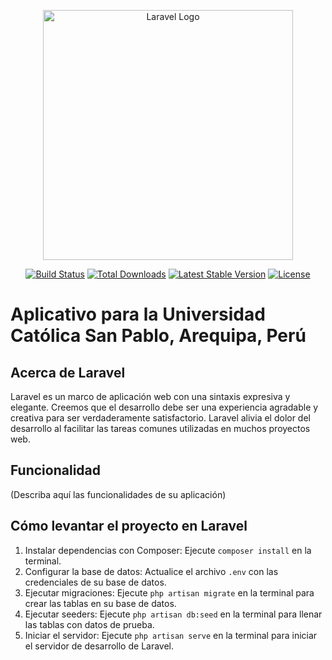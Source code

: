 <p align="center"><a href="https://laravel.com" target="_blank"><img src="https://raw.githubusercontent.com/laravel/art/master/logo-lockup/5%20SVG/2%20CMYK/1%20Full%20Color/laravel-logolockup-cmyk-red.svg" width="400" alt="Laravel Logo"></a></p>

<p align="center">
<a href="https://github.com/laravel/framework/actions"><img src="https://github.com/laravel/framework/workflows/tests/badge.svg" alt="Build Status"></a>
<a href="https://packagist.org/packages/laravel/framework"><img src="https://img.shields.io/packagist/dt/laravel/framework" alt="Total Downloads"></a>
<a href="https://packagist.org/packages/laravel/framework"><img src="https://img.shields.io/packagist/v/laravel/framework" alt="Latest Stable Version"></a>
<a href="https://packagist.org/packages/laravel/framework"><img src="https://img.shields.io/packagist/l/laravel/framework" alt="License"></a>
</p>

# Aplicativo para la Universidad Católica San Pablo, Arequipa, Perú

## Acerca de Laravel

Laravel es un marco de aplicación web con una sintaxis expresiva y elegante. Creemos que el desarrollo debe ser una experiencia agradable y creativa para ser verdaderamente satisfactorio. Laravel alivia el dolor del desarrollo al facilitar las tareas comunes utilizadas en muchos proyectos web.

## Funcionalidad

(Describa aquí las funcionalidades de su aplicación)

## Cómo levantar el proyecto en Laravel

1. Instalar dependencias con Composer: Ejecute `composer install` en la terminal.
2. Configurar la base de datos: Actualice el archivo `.env` con las credenciales de su base de datos.
3. Ejecutar migraciones: Ejecute `php artisan migrate` en la terminal para crear las tablas en su base de datos.
4. Ejecutar seeders: Ejecute `php artisan db:seed` en la terminal para llenar las tablas con datos de prueba.
5. Iniciar el servidor: Ejecute `php artisan serve` en la terminal para iniciar el servidor de desarrollo de Laravel.
